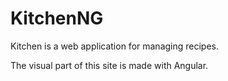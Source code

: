 # KitchenNG

Kitchen is a web application for managing recipes.

The visual part of this site is made with Angular.
